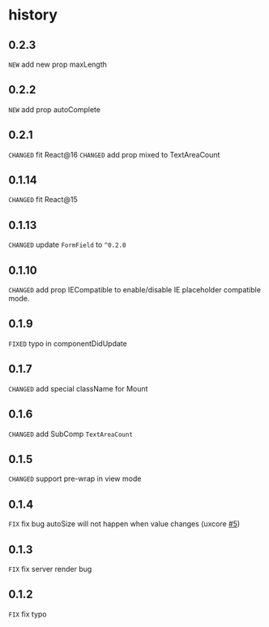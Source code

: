 # history
## 0.2.3
`NEW` add new prop maxLength

## 0.2.2
`NEW` add prop autoComplete

## 0.2.1

`CHANGED` fit React@16
`CHANGED` add prop mixed to TextAreaCount


## 0.1.14

`CHANGED` fit React@15

## 0.1.13

`CHANGED` update `FormField` to `^0.2.0`

## 0.1.10

`CHANGED` add prop IECompatible to enable/disable IE placeholder compatible mode.

## 0.1.9

`FIXED` typo in componentDidUpdate

## 0.1.7

`CHANGED` add special className for Mount

## 0.1.6

`CHANGED` add SubComp `TextAreaCount`

## 0.1.5

`CHANGED` support pre-wrap in view mode

## 0.1.4

`FIX` fix bug autoSize will not happen when value changes (uxcore [#5](https://github.com/uxcore/uxcore/issues/5))

## 0.1.3

`FIX` fix server render bug

## 0.1.2

`FIX` fix typo

